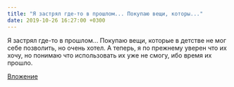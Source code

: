 ```yaml
---
title: "Я застрял где-то в прошлом... Покупаю вещи, которы..."
date: 2019-10-26 16:27:00 +0300
---
```


Я застрял где-то в прошлом... Покупаю вещи, которые в детстве не мог себе позволить, но очень хотел. А теперь, я по прежнему уверен что их хочу, но понимаю что использовать их уже не смогу, ибо время их прошло.

[Вложение](https://vk.com/photo41076938_457245808)
